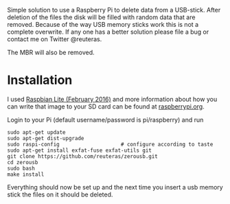 Simple solution to use a Raspberry Pi to delete data from a USB-stick. After deletion of the files the disk will be filled with random data that are removed. Because of the way USB memory sticks work this is not a complete overwrite. If any one has a better solution please file a bug or contact me on Twitter @reuteras.

The MBR will also be removed.

Installation
============

I used [Raspbian Lite (February 2016)](https://www.raspberrypi.org/documentation/installation/installing-images/README.md) and more information about how you can write that image to your SD card can be found at [raspberrypi.org](https://www.raspberrypi.org/documentation/installation/installing-images/README.md).

Login to your Pi (default username/password is pi/raspberry) and run

    sudo apt-get update
    sudo apt-get dist-upgrade
    sudo raspi-config                    # configure according to taste
    sudo apt-get install exfat-fuse exfat-utils git
    git clone https://github.com/reuteras/zerousb.git
    cd zerousb
    sudo bash
    make install

Everything should now be set up and the next time you insert a usb memory stick the files on it should be deleted.

